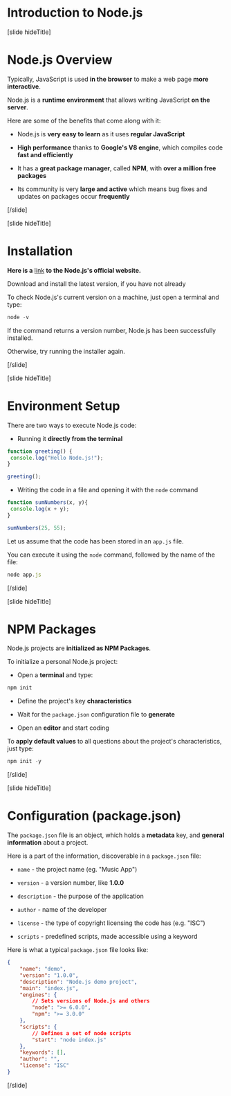 # Introduction to Node.js

[slide hideTitle]

# Node.js Overview

Typically, JavaScript is used **in the browser** to make a web page **more interactive**.

Node.js is a **runtime environment** that allows writing JavaScript **on the server**.

Here are some of the benefits that come along with it:

- Node.js is **very easy to learn** as it uses **regular JavaScript**

- **High performance** thanks to **Google's V8 engine**, which compiles code **fast and efficiently**

- It has a **great package manager**, called **NPM**, with **over a million free packages**

- Its community is very **large and active** which means bug fixes and updates on packages occur **frequently**

[/slide]

[slide hideTitle]

# Installation

**Here is a** [link](https://nodejs.org/en/) **to the Node.js's official website.**

Download and install the latest version, if you have not already

To check Node.js's current version on a machine, just open a terminal and type:

```js
node -v
```

If the command returns a version number, Node.js has been successfully installed.

Otherwise, try running the installer again.

[/slide]

[slide hideTitle]

# Environment Setup

There are two ways to execute Node.js code:

- Running it **directly from the terminal**

```js live
function greeting() {
 console.log("Hello Node.js!");
}

greeting(); 
```

- Writing the code in a file and opening it with the `node` command

```js live
function sumNumbers(x, y){
 console.log(x + y);
}

sumNumbers(25, 55); 
```

Let us assume that the code has been stored in an `app.js` file.

You can execute it using the `node` command, followed by the name of the file:

```js
node app.js
```

[/slide]

[slide hideTitle]

# NPM Packages

Node.js projects are **initialized as NPM Packages**.

To initialize a personal Node.js project:

- Open a **terminal** and type:

```js
npm init
```

- Define the project's key **characteristics**

- Wait for the `package.json` configuration file to **generate**

- Open an **editor** and start coding

To **apply default values** to all questions about the project's characteristics, just type: 

```js
npm init -y
```

[/slide]

[slide hideTitle]

# Configuration (package.json)

The `package.json` file is an object, which holds a **metadata** key, and **general information** about a project.

Here is a part of the information, discoverable in a `package.json` file:

- `name` - the project name (eg. "Music App")

- `version` - a version number, like **1.0.0**

- `description` - the purpose of the application

- `author` - name of the developer

- `license` - the type of copyright licensing the code has (e.g. "ISC")

- `scripts` - predefined scripts, made accessible using a keyword

Here is what a typical `package.json` file looks like:


```json
{
    "name": "demo",
    "version": "1.0.0",
    "description": "Node.js demo project",
    "main": "index.js",
    "engines": {  
        // Sets versions of Node.js and others
        "node": ">= 6.0.0",
        "npm": ">= 3.0.0"
    },
    "scripts": {                   
        // Defines a set of node scripts
        "start": "node index.js"
    },
    "keywords": [],
    "author": "",
    "license": "ISC"
}
```
[/slide]
